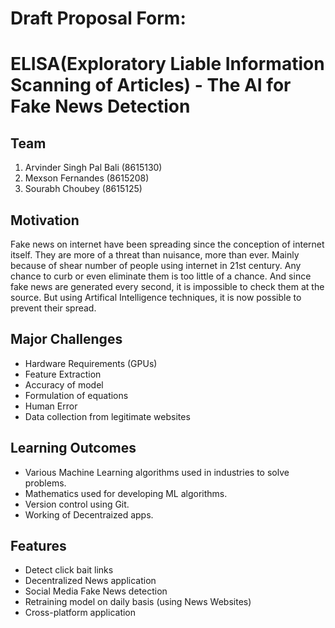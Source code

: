 # Draft Proposal Form:

# ELISA(Exploratory Liable Information Scanning of Articles) - The AI for Fake News Detection

## Team
  1) Arvinder Singh Pal Bali (8615130)
  2) Mexson Fernandes (8615208)
  3) Sourabh Choubey (8615125)
  
## Motivation
Fake news on internet have been spreading since the conception of internet itself. They are more of a threat than nuisance, more than ever. Mainly because of shear number of people using internet in 21st century. Any chance to curb or even eliminate them is too little of a chance. And since fake news are generated every second, it is impossible to check them at the source. But using Artifical Intelligence techniques, it is now possible to prevent their spread.

## Major Challenges
- Hardware Requirements (GPUs)
- Feature Extraction
- Accuracy of model
- Formulation of equations
- Human Error
- Data collection from legitimate websites

## Learning Outcomes
- Various Machine Learning algorithms used in industries to solve problems.
- Mathematics used for developing ML algorithms.
- Version control using Git.
- Working of Decentraized apps.

## Features
- Detect click bait links
- Decentralized News application
- Social Media Fake News detection
- Retraining model on daily basis (using News Websites)
- Cross-platform application
